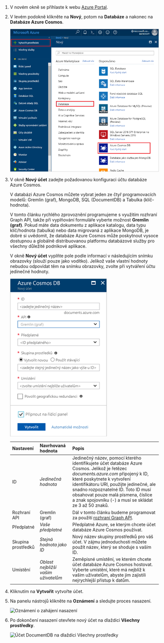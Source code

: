 1. V novém okně se přihlaste k webu [Azure Portal](https://portal.azure.com/).
2. V levém podokně klikněte na **Nový**, potom na **Databáze** a nakonec na **Databáze Azure Cosmos**.
   
   ![Podokno databází portálu Azure Portal](./media/cosmos-db-create-dbaccount-graph/create-nosql-db-databases-json-tutorial-1.png)

3. V okně **Nový účet** zadejte požadovanou konfiguraci účtu databáze Azure Cosmos. 

    V databázi Azure Cosmos můžete vybrat jeden ze čtyř programovacích modelů: Gremlin (graf), MongoDB, SQL (DocumentDB) a Tabulka (klíč-hodnota).  
       
    V tomto článku rychlého zprovoznění programujeme s využitím rozhraní Graph API, takže při vyplňování formuláře vyberte možnost **Gremlin (graf)**. Pokud máte data dokumentu z aplikace katalogu, data typu klíč/hodnota (tabulka) nebo data migrovaná z aplikace MongoDB, je dobré si uvědomit, že databáze Azure Cosmos může poskytnout vysoce dostupnou a globálně distribuovanou platformu databázové služby pro všechny důležité podnikové aplikace.

    V okně **Nový účet** vyplňte pole podle informací v následujícím snímku obrazovky (slouží pouze jako vodítko). Jelikož vaše vlastní hodnoty nebudou odpovídat těm na snímku obrazovky, zvolte při vytváření účtu jedinečné hodnoty. 
 
    ![Okno databáze Azure Cosmos](./media/cosmos-db-create-dbaccount-graph/create-nosql-db-databases-json-tutorial-2.png)

    Nastavení|Navrhovaná hodnota|Popis
    ---|---|---
    ID|*Jedinečná hodnota*|Jedinečný název, pomocí kterého identifikujete účet databáze Azure Cosmos. Jelikož je řetězec *documents.azure.com* připojený k ID, které poskytnete k vytvoření identifikátoru URI, použijte jedinečné, ale snadno rozpoznatelné ID. Toto ID musí obsahovat pouze malá písmena, číslice a znak spojovníku (-) a musí se skládat ze 3 až 50 znaků.
    Rozhraní API|Gremlin (graf)|Dál v tomto článku budeme programovat za použití [rozhraní Graph API](../articles/cosmos-db/graph-introduction.md).|
    Předplatné|*Vaše předplatné*|Předplatné Azure, se kterým chcete účet databáze Azure Cosmos používat. 
    Skupina prostředků|*Stejná hodnota jako ID*|Nový název skupiny prostředků pro váš účet. V zájmu jednoduchosti můžete použít název, který se shoduje s vaším ID. 
    Umístění|*Oblast nejbližší vašim uživatelům*|Zeměpisné umístění, ve kterém chcete účet databáze Azure Cosmos hostovat. Vyberte umístění, které má nejblíž k vašim uživatelům, abyste jim zajistili nejrychlejší přístup k datům.

4. Kliknutím na **Vytvořit** vytvořte účet.
5. Na panelu nástrojů klikněte na **Oznámení** a sledujte proces nasazení.

    ![Oznámení o zahájení nasazení](./media/cosmos-db-create-dbaccount-graph/azure-documentdb-nosql-notification.png)

6.  Po dokončení nasazení otevřete nový účet na dlaždici **Všechny prostředky**. 

    ![Účet DocumentDB na dlaždici Všechny prostředky](./media/cosmos-db-create-dbaccount-graph/azure-documentdb-all-resources.png)